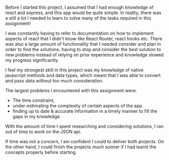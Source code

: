 Before I started this project, I assumed that I had enough knowledge of react and express, and this app would be quite simple. 
In reality, there was a still a lot I needed to learn to solve many of the tasks required in this assignment! 
 
I was constantly having to refer to documentation on how to implement aspects of react that I didn't know like React Router, react hooks etc. 
There was also a large amount of functionality that I needed consider and plan in order to find the solutions. 
having to stop and consider the best solution to new problems instead of relying on prior experience and knowledge slowed my progress significantly. 

I feel my strongest skill in this project was my knowledge of native javascript methods and data types, which meant that I was able to convert and pass data without too much consideration.

The largest problems I encountered with this assignment were:
- The time constraint,
- under-estimating the  complexity of certain aspects of the app.
- finding up to date & accurate information in a timely manner to fill the gaps in my knowledge.

With the amount of time I spent researching and considering solutions, I ran out of time to work on the JSON api.

If time was not a concern, I am confident I could to deliver both projects. 
On the other hand, I could finish the projects much sooner if I had learnt the concepts properly before starting.